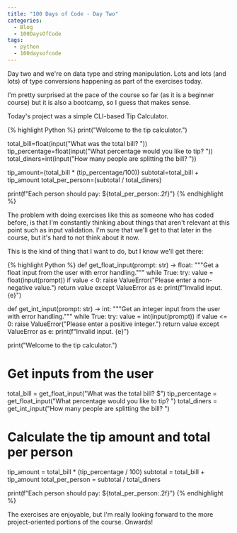 ```yaml
---
title: "100 Days of Code - Day Two"
categories:
  - Blog
  - 100DaysOfCode
tags:
  - python
  - 100daysofcode
---
```


Day two and we're on data type and string manipulation. Lots and lots (and lots) of type conversions happening as part of the exercises today.

I'm pretty surprised at the pace of the course so far (as it is a beginner course) but it is also a bootcamp, so I guess that makes sense.

Today's project was a simple CLI-based Tip Calculator.

{% highlight Python %}
print("Welcome to the tip calculator.")

total_bill=float(input("What was the total bill? "))
tip_percentage=float(input("What percentage would you like to tip? "))
total_diners=int(input("How many people are splitting the bill? "))

tip_amount=(total_bill * (tip_percentage/100))
subtotal=total_bill + tip_amount
total_per_person=(subtotal / total_diners)

print(f"Each person should pay: ${total_per_person:.2f}")
{% endhighlight %}

The problem with doing exercises like this as someone who has coded before, is that I'm constantly thinking about things that aren't relevant at this point such as input validation. I'm sure that we'll get to that later in the course, but it's hard to not think about it now.

This is the kind of thing that I want to do, but I know we'll get there:

{% highlight Python %}
def get_float_input(prompt: str) -> float:
    """Get a float input from the user with error handling."""
    while True:
        try:
            value = float(input(prompt))
            if value < 0:
                raise ValueError("Please enter a non-negative value.")
            return value
        except ValueError as e:
            print(f"Invalid input. {e}")

def get_int_input(prompt: str) -> int:
    """Get an integer input from the user with error handling."""
    while True:
        try:
            value = int(input(prompt))
            if value <= 0:
                raise ValueError("Please enter a positive integer.")
            return value
        except ValueError as e:
            print(f"Invalid input. {e}")

print("Welcome to the tip calculator.")

# Get inputs from the user
total_bill = get_float_input("What was the total bill? $")
tip_percentage = get_float_input("What percentage would you like to tip? ")
total_diners = get_int_input("How many people are splitting the bill? ")

# Calculate the tip amount and total per person
tip_amount = total_bill * (tip_percentage / 100)
subtotal = total_bill + tip_amount
total_per_person = subtotal / total_diners

print(f"Each person should pay: ${total_per_person:.2f}")
{% endhighlight %}

The exercises are enjoyable, but I'm really looking forward to the more project-oriented portions of the course. Onwards!
